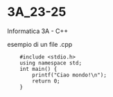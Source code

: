 # 3A_23-25
Informatica 3A - C++


esempio di un file .cpp 

        
        #include <stdio.h>
        using namespace std;
        int main() {
            printf("Ciao mondo!\n");
            return 0;
        }


